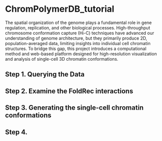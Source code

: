 # ChromPolymerDB_tutorial

<!-- ABOUT THE PROJECT -->
The spatial organization of the genome plays a fundamental role in gene regulation, replication, and other biological processes. High-throughput chromosome conformation capture (Hi-C) techniques have advanced our understanding of genome architecture, but they primarily produce 2D, population-averaged data, limiting insights into individual cell chromatin structures. To bridge this gap, this project introduces a computational method and web-based platform designed for high-resolution visualization and analysis of single-cell 3D chromatin conformations.

<!-- GETTING STARTED -->
## Step 1. Querying the Data
<!-- GETTING STARTED -->
## Step 2. Examine the FoldRec interactions
<!-- GETTING STARTED -->
## Step 3. Generating the single-cell chromatin conformations
<!-- GETTING STARTED -->
## Step 4. 
